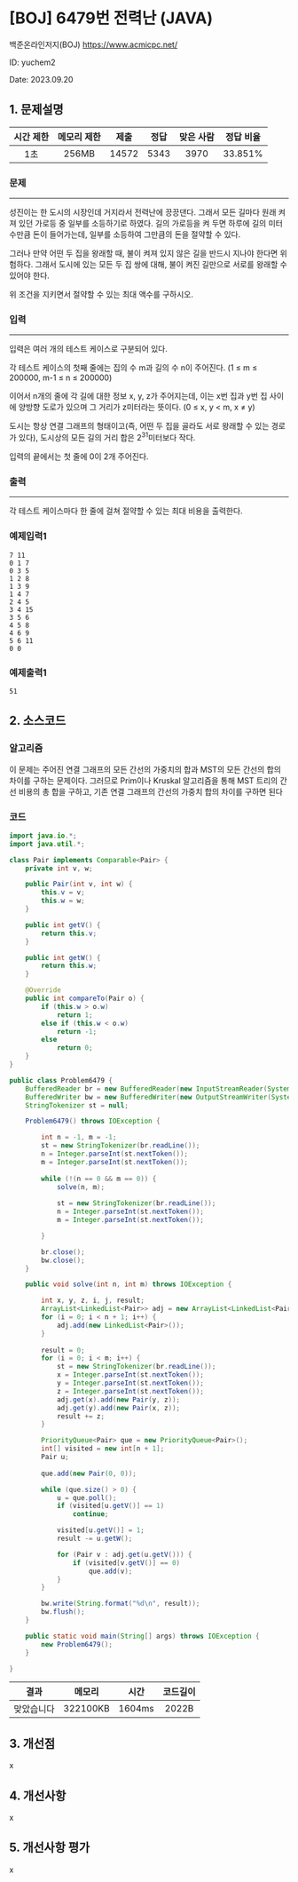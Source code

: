# [BOJ] 6479번 전력난 (JAVA)
백준온라인저지(BOJ) https://www.acmicpc.net/

ID: yuchem2

Date: 2023.09.20
## 1. 문제설명
| 시간 제한 | 메모리 제한 | 제출  | 정답 | 맞은 사람 | 정답 비율 |
| :---: | :---: | :---: | :---: | :---: | :---: |
|  1초  | 256MB | 14572 | 5343 | 3970 | 33.851% |

### 문제
---
성진이는 한 도시의 시장인데 거지라서 전력난에 끙끙댄다. 그래서 모든 길마다 원래 켜져 있던 가로등 중 일부를 소등하기로 하였다. 길의 가로등을 켜 두면 하루에 길의 미터 수만큼 돈이 들어가는데, 일부를 소등하여 그만큼의 돈을 절약할 수 있다.

그러나 만약 어떤 두 집을 왕래할 때, 불이 켜져 있지 않은 길을 반드시 지나야 한다면 위험하다. 그래서 도시에 있는 모든 두 집 쌍에 대해, 불이 켜진 길만으로 서로를 왕래할 수 있어야 한다.

위 조건을 지키면서 절약할 수 있는 최대 액수를 구하시오.

### 입력
---
입력은 여러 개의 테스트 케이스로 구분되어 있다.

각 테스트 케이스의 첫째 줄에는 집의 수 m과 길의 수 n이 주어진다. (1 ≤ m ≤ 200000, m-1 ≤ n ≤ 200000)

이어서 n개의 줄에 각 길에 대한 정보 x, y, z가 주어지는데, 이는 x번 집과 y번 집 사이에 양방향 도로가 있으며 그 거리가 z미터라는 뜻이다. (0 ≤ x, y < m, x ≠ y)

도시는 항상 연결 그래프의 형태이고(즉, 어떤 두 집을 골라도 서로 왕래할 수 있는 경로가 있다), 도시상의 모든 길의 거리 합은 $2^31$미터보다 작다.

입력의 끝에서는 첫 줄에 0이 2개 주어진다.
### 출력
---
각 테스트 케이스마다 한 줄에 걸쳐 절약할 수 있는 최대 비용을 출력한다.

### 예제입력1
```
7 11
0 1 7
0 3 5
1 2 8
1 3 9
1 4 7
2 4 5
3 4 15
3 5 6
4 5 8
4 6 9
5 6 11
0 0
```
### 예제출력1
```
51
```
## 2. 소스코드

### 알고리즘
이 문제는 주어진 연결 그래프의 모든 간선의 가중치의 합과 MST의 모든 간선의 합의 차이를 구하는 문제이다. 
그러므로 Prim이나 Kruskal 알고리즘을 통해 MST 트리의 간선 비용의 총 합을 구하고, 기존 연결 그래프의 간선의 가중치 합의 차이를 구하면 된다

### 코드
```Java
import java.io.*;
import java.util.*;

class Pair implements Comparable<Pair> {
	private int v, w;

	public Pair(int v, int w) {
		this.v = v;
		this.w = w;
	}

	public int getV() {
		return this.v;
	}

	public int getW() {
		return this.w;
	}

	@Override
	public int compareTo(Pair o) {
		if (this.w > o.w)
			return 1;
		else if (this.w < o.w)
			return -1;
		else
			return 0;
	}
}

public class Problem6479 {
	BufferedReader br = new BufferedReader(new InputStreamReader(System.in));
	BufferedWriter bw = new BufferedWriter(new OutputStreamWriter(System.out));
	StringTokenizer st = null;

	Problem6479() throws IOException {

		int n = -1, m = -1;
		st = new StringTokenizer(br.readLine());
		n = Integer.parseInt(st.nextToken());
		m = Integer.parseInt(st.nextToken());
		
		while (!(n == 0 && m == 0)) {
			solve(n, m);
			
			st = new StringTokenizer(br.readLine());
			n = Integer.parseInt(st.nextToken());
			m = Integer.parseInt(st.nextToken());

		}

		br.close();
		bw.close();
	}

	public void solve(int n, int m) throws IOException {

		int x, y, z, i, j, result;
		ArrayList<LinkedList<Pair>> adj = new ArrayList<LinkedList<Pair>>();
		for (i = 0; i < n + 1; i++) {
			adj.add(new LinkedList<Pair>());
		}
		
		result = 0;
		for (i = 0; i < m; i++) {
			st = new StringTokenizer(br.readLine());
			x = Integer.parseInt(st.nextToken());
			y = Integer.parseInt(st.nextToken());
			z = Integer.parseInt(st.nextToken());
			adj.get(x).add(new Pair(y, z));
			adj.get(y).add(new Pair(x, z));
			result += z;
		}

		PriorityQueue<Pair> que = new PriorityQueue<Pair>();
		int[] visited = new int[n + 1];
		Pair u;
		
		que.add(new Pair(0, 0));

		while (que.size() > 0) {
			u = que.poll();
			if (visited[u.getV()] == 1)
				continue;

			visited[u.getV()] = 1;
			result -= u.getW();

			for (Pair v : adj.get(u.getV())) {
				if (visited[v.getV()] == 0)
					que.add(v);
			}
		}

		bw.write(String.format("%d\n", result));
		bw.flush();
	}

	public static void main(String[] args) throws IOException {
		new Problem6479();
	}

}

```
| 결과 | 메모리 | 시간 | 코드길이 |
|:---:|:-----: | :---: | :----: |
| 맞았습니다 | 322100KB | 1604ms | 2022B |

## 3. 개선점
x
## 4. 개선사항
x
## 5. 개선사항 평가
x
